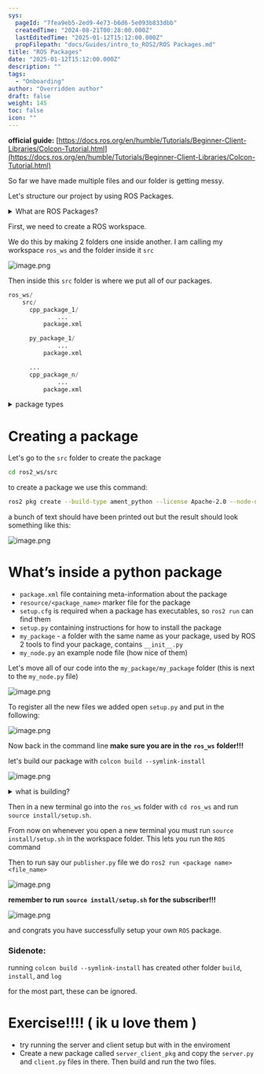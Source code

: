 ```yaml
---
sys:
  pageId: "7fea9eb5-2ed9-4e73-b6d6-5e093b833dbb"
  createdTime: "2024-08-21T00:28:00.000Z"
  lastEditedTime: "2025-01-12T15:12:00.000Z"
  propFilepath: "docs/Guides/intro_to_ROS2/ROS Packages.md"
title: "ROS Packages"
date: "2025-01-12T15:12:00.000Z"
description: ""
tags:
  - "Onboarding"
author: "Overridden author"
draft: false
weight: 145
toc: false
icon: ""
---
```


**official guide:** [https://docs.ros.org/en/humble/Tutorials/Beginner-Client-Libraries/Colcon-Tutorial.html](https://docs.ros.org/en/humble/Tutorials/Beginner-Client-Libraries/Colcon-Tutorial.html)

So far we have made multiple files and our folder is getting messy.

Let's structure our project by using ROS Packages.

<details>

<summary>What are ROS Packages?</summary>

ROS Packages are, as the name implies, packages of code that are highly sharable between ROS developers.

They consist of a folder, `package.xml` file, and source code

```python
      cpp_package_1/
		      ... imagine much code files here ..
          package.xml
```

</details>

First, we need to create a ROS workspace.

We do this by making 2 folders one inside another. I am calling my workspace `ros_ws` and the folder inside it `src`

![image.png](https://prod-files-secure.s3.us-west-2.amazonaws.com/d518164a-d88e-44d1-a4ee-3adb3bd8bce0/70706947-fd18-4537-a67b-e12946812d31/image.png?X-Amz-Algorithm=AWS4-HMAC-SHA256&X-Amz-Content-Sha256=UNSIGNED-PAYLOAD&X-Amz-Credential=ASIAZI2LB466XLYL6JJJ%2F20250625%2Fus-west-2%2Fs3%2Faws4_request&X-Amz-Date=20250625T170945Z&X-Amz-Expires=3600&X-Amz-Security-Token=IQoJb3JpZ2luX2VjEFAaCXVzLXdlc3QtMiJHMEUCIQCCpaIdlmo8mLQGTFBlQFMeoLBDIkn9afwn%2FuuilpnaGwIgfIYXaJz6X5chn3pgJQz2acNMuA%2F%2FPBTwoZYbgbsUPqMq%2FwMISRAAGgw2Mzc0MjMxODM4MDUiDLcg4JFS3xObscev0CrcA9xkNeajEO50FbCguBC4KQhC9Qe6rrNrDCxPETGct5XFaPpsYrJEnK3Cr6IYXijpg4K6%2FMFva1QHH8%2Fx9z6QxRvJm5a2wjZCzSSibWgDgeQsG%2BFUWLIwJ3DTqjwYQrUxTeeCOGNZvk4wGURp%2FqHHq%2B7yd1eSyiIvy4945JKmn3zBknY%2B8jFbaTXZkMSu%2BQNGe%2F3Sd9AZCW3tiR5FZ2jQh5GxIe2MXiIbLCpr%2F0DQ4S%2FgRb3q3gzcsKwKIdtL9Cf5YGjS6Dtcff%2FrtBfNFlA5BqXbW139x3%2BL9N4LGq9SL8biSqHFbsZHZnb16AcaWjPKHuB122vwIJPmUT0mPVOzZw759caJlVLLlEMYkEcaFwRsmoVI0a0I0pKhQVmxyjwHceSQptXxD%2FkhBz7sznWBF0qo9g88pEYxc%2B5oJ7XmUsHvaQ28xduR7383HF%2BP%2B2xXgK%2FLTRaeAZpVvWim%2FlpbTRlpwNT9ZBEsCX1%2F8R6ak9wTUe4o%2B4jJ9agyF51P%2Bm0qf8xz5Q2UNE4TaYf11FM8fXXAyHBOT1rGHhWmnOsiqMjSCL99Xh%2BpjRdxjRsvU13GWCtUTjWJyR%2BWKstFWgTxMKsjXdyO%2FcEHSR0ZLIraOzx1MXmt8sqavyUFBUdLMIy48MIGOqUBiQnwukZxlvJ%2FXCJSCCzRMxLBlReiZTirZD%2FE31GsKfL9j0y%2BWBcS69yOHssL%2B5yj7oAolXxVuWHTeqBohMoYw0YZfWj4%2FMkaZoldXM4uYJARaIbMHJn7xMpEAkL67ZubDfZgSPMViZdvHBK5kf%2BKv7%2FIm5AXc%2BMJ23r20DS%2Bkb%2BQVV31CR%2F%2BkL6sglV8n%2Fwl3l%2Bq7u%2Fq%2F9J4C0wBjpVA4HZRNRqw&X-Amz-Signature=42c8d3cc0661d867d0e823d1a4bdbab56ca78de8e85d177f284d601ea6b0cadc&X-Amz-SignedHeaders=host&x-amz-checksum-mode=ENABLED&x-id=GetObject)

Then inside this `src` folder is where we put all of our packages.

```python
ros_ws/
    src/
      cpp_package_1/
		      ...
          package.xml

      py_package_1/
		      ...
          package.xml

      ...
      cpp_package_n/
		      ...
          package.xml

```

<details>

<summary>package types</summary>

packages can be either `C++` or python.

the intern file structure is different for each but for this guide we will stick to creating python packages

</details>

# Creating a package

Let's go to the `src` folder to create the package

```bash
cd ros2_ws/src
```

to create a package we use this command:

```bash
ros2 pkg create --build-type ament_python --license Apache-2.0 --node-name my_node my_package
```

a bunch of text should have been printed out but the result should look something like this:

![image.png](https://prod-files-secure.s3.us-west-2.amazonaws.com/d518164a-d88e-44d1-a4ee-3adb3bd8bce0/e6cf1e3f-8512-4a3e-b131-079f800bf3e8/image.png?X-Amz-Algorithm=AWS4-HMAC-SHA256&X-Amz-Content-Sha256=UNSIGNED-PAYLOAD&X-Amz-Credential=ASIAZI2LB466XLYL6JJJ%2F20250625%2Fus-west-2%2Fs3%2Faws4_request&X-Amz-Date=20250625T170945Z&X-Amz-Expires=3600&X-Amz-Security-Token=IQoJb3JpZ2luX2VjEFAaCXVzLXdlc3QtMiJHMEUCIQCCpaIdlmo8mLQGTFBlQFMeoLBDIkn9afwn%2FuuilpnaGwIgfIYXaJz6X5chn3pgJQz2acNMuA%2F%2FPBTwoZYbgbsUPqMq%2FwMISRAAGgw2Mzc0MjMxODM4MDUiDLcg4JFS3xObscev0CrcA9xkNeajEO50FbCguBC4KQhC9Qe6rrNrDCxPETGct5XFaPpsYrJEnK3Cr6IYXijpg4K6%2FMFva1QHH8%2Fx9z6QxRvJm5a2wjZCzSSibWgDgeQsG%2BFUWLIwJ3DTqjwYQrUxTeeCOGNZvk4wGURp%2FqHHq%2B7yd1eSyiIvy4945JKmn3zBknY%2B8jFbaTXZkMSu%2BQNGe%2F3Sd9AZCW3tiR5FZ2jQh5GxIe2MXiIbLCpr%2F0DQ4S%2FgRb3q3gzcsKwKIdtL9Cf5YGjS6Dtcff%2FrtBfNFlA5BqXbW139x3%2BL9N4LGq9SL8biSqHFbsZHZnb16AcaWjPKHuB122vwIJPmUT0mPVOzZw759caJlVLLlEMYkEcaFwRsmoVI0a0I0pKhQVmxyjwHceSQptXxD%2FkhBz7sznWBF0qo9g88pEYxc%2B5oJ7XmUsHvaQ28xduR7383HF%2BP%2B2xXgK%2FLTRaeAZpVvWim%2FlpbTRlpwNT9ZBEsCX1%2F8R6ak9wTUe4o%2B4jJ9agyF51P%2Bm0qf8xz5Q2UNE4TaYf11FM8fXXAyHBOT1rGHhWmnOsiqMjSCL99Xh%2BpjRdxjRsvU13GWCtUTjWJyR%2BWKstFWgTxMKsjXdyO%2FcEHSR0ZLIraOzx1MXmt8sqavyUFBUdLMIy48MIGOqUBiQnwukZxlvJ%2FXCJSCCzRMxLBlReiZTirZD%2FE31GsKfL9j0y%2BWBcS69yOHssL%2B5yj7oAolXxVuWHTeqBohMoYw0YZfWj4%2FMkaZoldXM4uYJARaIbMHJn7xMpEAkL67ZubDfZgSPMViZdvHBK5kf%2BKv7%2FIm5AXc%2BMJ23r20DS%2Bkb%2BQVV31CR%2F%2BkL6sglV8n%2Fwl3l%2Bq7u%2Fq%2F9J4C0wBjpVA4HZRNRqw&X-Amz-Signature=b8239c15cc4245b982435779cbf7d46b166b7fed5c10eafcc0c45d1bc9a337d9&X-Amz-SignedHeaders=host&x-amz-checksum-mode=ENABLED&x-id=GetObject)

# What’s inside a python package

- `package.xml` file containing meta-information about the package
- `resource/<package_name>` marker file for the package
- `setup.cfg` is required when a package has executables, so `ros2 run` can find them
- `setup.py` containing instructions for how to install the package
- `my_package` - a folder with the same name as your package, used by ROS 2 tools to find your package, contains `__init__.py`
- `my_node.py` an example node file (how nice of them)

Let's move all of our code into the `my_package/my_package` folder (this is next to the `my_node.py` file)

![image.png](https://prod-files-secure.s3.us-west-2.amazonaws.com/d518164a-d88e-44d1-a4ee-3adb3bd8bce0/9ce58f11-0da9-4d3e-b86d-506a9685d378/image.png?X-Amz-Algorithm=AWS4-HMAC-SHA256&X-Amz-Content-Sha256=UNSIGNED-PAYLOAD&X-Amz-Credential=ASIAZI2LB466XLYL6JJJ%2F20250625%2Fus-west-2%2Fs3%2Faws4_request&X-Amz-Date=20250625T170945Z&X-Amz-Expires=3600&X-Amz-Security-Token=IQoJb3JpZ2luX2VjEFAaCXVzLXdlc3QtMiJHMEUCIQCCpaIdlmo8mLQGTFBlQFMeoLBDIkn9afwn%2FuuilpnaGwIgfIYXaJz6X5chn3pgJQz2acNMuA%2F%2FPBTwoZYbgbsUPqMq%2FwMISRAAGgw2Mzc0MjMxODM4MDUiDLcg4JFS3xObscev0CrcA9xkNeajEO50FbCguBC4KQhC9Qe6rrNrDCxPETGct5XFaPpsYrJEnK3Cr6IYXijpg4K6%2FMFva1QHH8%2Fx9z6QxRvJm5a2wjZCzSSibWgDgeQsG%2BFUWLIwJ3DTqjwYQrUxTeeCOGNZvk4wGURp%2FqHHq%2B7yd1eSyiIvy4945JKmn3zBknY%2B8jFbaTXZkMSu%2BQNGe%2F3Sd9AZCW3tiR5FZ2jQh5GxIe2MXiIbLCpr%2F0DQ4S%2FgRb3q3gzcsKwKIdtL9Cf5YGjS6Dtcff%2FrtBfNFlA5BqXbW139x3%2BL9N4LGq9SL8biSqHFbsZHZnb16AcaWjPKHuB122vwIJPmUT0mPVOzZw759caJlVLLlEMYkEcaFwRsmoVI0a0I0pKhQVmxyjwHceSQptXxD%2FkhBz7sznWBF0qo9g88pEYxc%2B5oJ7XmUsHvaQ28xduR7383HF%2BP%2B2xXgK%2FLTRaeAZpVvWim%2FlpbTRlpwNT9ZBEsCX1%2F8R6ak9wTUe4o%2B4jJ9agyF51P%2Bm0qf8xz5Q2UNE4TaYf11FM8fXXAyHBOT1rGHhWmnOsiqMjSCL99Xh%2BpjRdxjRsvU13GWCtUTjWJyR%2BWKstFWgTxMKsjXdyO%2FcEHSR0ZLIraOzx1MXmt8sqavyUFBUdLMIy48MIGOqUBiQnwukZxlvJ%2FXCJSCCzRMxLBlReiZTirZD%2FE31GsKfL9j0y%2BWBcS69yOHssL%2B5yj7oAolXxVuWHTeqBohMoYw0YZfWj4%2FMkaZoldXM4uYJARaIbMHJn7xMpEAkL67ZubDfZgSPMViZdvHBK5kf%2BKv7%2FIm5AXc%2BMJ23r20DS%2Bkb%2BQVV31CR%2F%2BkL6sglV8n%2Fwl3l%2Bq7u%2Fq%2F9J4C0wBjpVA4HZRNRqw&X-Amz-Signature=01f1dcff94e3375b750d89312dd500bcad426e7cfdd5d798ad38fe2eac6b2b6f&X-Amz-SignedHeaders=host&x-amz-checksum-mode=ENABLED&x-id=GetObject)

To register all the new files we added open `setup.py` and put in the following:

![image.png](https://prod-files-secure.s3.us-west-2.amazonaws.com/d518164a-d88e-44d1-a4ee-3adb3bd8bce0/1cd7c262-4cae-4496-9d75-c178537d24a2/image.png?X-Amz-Algorithm=AWS4-HMAC-SHA256&X-Amz-Content-Sha256=UNSIGNED-PAYLOAD&X-Amz-Credential=ASIAZI2LB466XLYL6JJJ%2F20250625%2Fus-west-2%2Fs3%2Faws4_request&X-Amz-Date=20250625T170945Z&X-Amz-Expires=3600&X-Amz-Security-Token=IQoJb3JpZ2luX2VjEFAaCXVzLXdlc3QtMiJHMEUCIQCCpaIdlmo8mLQGTFBlQFMeoLBDIkn9afwn%2FuuilpnaGwIgfIYXaJz6X5chn3pgJQz2acNMuA%2F%2FPBTwoZYbgbsUPqMq%2FwMISRAAGgw2Mzc0MjMxODM4MDUiDLcg4JFS3xObscev0CrcA9xkNeajEO50FbCguBC4KQhC9Qe6rrNrDCxPETGct5XFaPpsYrJEnK3Cr6IYXijpg4K6%2FMFva1QHH8%2Fx9z6QxRvJm5a2wjZCzSSibWgDgeQsG%2BFUWLIwJ3DTqjwYQrUxTeeCOGNZvk4wGURp%2FqHHq%2B7yd1eSyiIvy4945JKmn3zBknY%2B8jFbaTXZkMSu%2BQNGe%2F3Sd9AZCW3tiR5FZ2jQh5GxIe2MXiIbLCpr%2F0DQ4S%2FgRb3q3gzcsKwKIdtL9Cf5YGjS6Dtcff%2FrtBfNFlA5BqXbW139x3%2BL9N4LGq9SL8biSqHFbsZHZnb16AcaWjPKHuB122vwIJPmUT0mPVOzZw759caJlVLLlEMYkEcaFwRsmoVI0a0I0pKhQVmxyjwHceSQptXxD%2FkhBz7sznWBF0qo9g88pEYxc%2B5oJ7XmUsHvaQ28xduR7383HF%2BP%2B2xXgK%2FLTRaeAZpVvWim%2FlpbTRlpwNT9ZBEsCX1%2F8R6ak9wTUe4o%2B4jJ9agyF51P%2Bm0qf8xz5Q2UNE4TaYf11FM8fXXAyHBOT1rGHhWmnOsiqMjSCL99Xh%2BpjRdxjRsvU13GWCtUTjWJyR%2BWKstFWgTxMKsjXdyO%2FcEHSR0ZLIraOzx1MXmt8sqavyUFBUdLMIy48MIGOqUBiQnwukZxlvJ%2FXCJSCCzRMxLBlReiZTirZD%2FE31GsKfL9j0y%2BWBcS69yOHssL%2B5yj7oAolXxVuWHTeqBohMoYw0YZfWj4%2FMkaZoldXM4uYJARaIbMHJn7xMpEAkL67ZubDfZgSPMViZdvHBK5kf%2BKv7%2FIm5AXc%2BMJ23r20DS%2Bkb%2BQVV31CR%2F%2BkL6sglV8n%2Fwl3l%2Bq7u%2Fq%2F9J4C0wBjpVA4HZRNRqw&X-Amz-Signature=f23b6cb91141a51e9582aaabf6c3f1b3fdf49edf7bf564e39e2883350e0334f6&X-Amz-SignedHeaders=host&x-amz-checksum-mode=ENABLED&x-id=GetObject)

Now back in the command line **make sure you are in the** **`ros_ws`** **folder!!!**

let's build our package with `colcon build --symlink-install`

![image.png](https://prod-files-secure.s3.us-west-2.amazonaws.com/d518164a-d88e-44d1-a4ee-3adb3bd8bce0/2f2a0d27-b173-48fd-b189-5f5c0ce65619/image.png?X-Amz-Algorithm=AWS4-HMAC-SHA256&X-Amz-Content-Sha256=UNSIGNED-PAYLOAD&X-Amz-Credential=ASIAZI2LB466XLYL6JJJ%2F20250625%2Fus-west-2%2Fs3%2Faws4_request&X-Amz-Date=20250625T170945Z&X-Amz-Expires=3600&X-Amz-Security-Token=IQoJb3JpZ2luX2VjEFAaCXVzLXdlc3QtMiJHMEUCIQCCpaIdlmo8mLQGTFBlQFMeoLBDIkn9afwn%2FuuilpnaGwIgfIYXaJz6X5chn3pgJQz2acNMuA%2F%2FPBTwoZYbgbsUPqMq%2FwMISRAAGgw2Mzc0MjMxODM4MDUiDLcg4JFS3xObscev0CrcA9xkNeajEO50FbCguBC4KQhC9Qe6rrNrDCxPETGct5XFaPpsYrJEnK3Cr6IYXijpg4K6%2FMFva1QHH8%2Fx9z6QxRvJm5a2wjZCzSSibWgDgeQsG%2BFUWLIwJ3DTqjwYQrUxTeeCOGNZvk4wGURp%2FqHHq%2B7yd1eSyiIvy4945JKmn3zBknY%2B8jFbaTXZkMSu%2BQNGe%2F3Sd9AZCW3tiR5FZ2jQh5GxIe2MXiIbLCpr%2F0DQ4S%2FgRb3q3gzcsKwKIdtL9Cf5YGjS6Dtcff%2FrtBfNFlA5BqXbW139x3%2BL9N4LGq9SL8biSqHFbsZHZnb16AcaWjPKHuB122vwIJPmUT0mPVOzZw759caJlVLLlEMYkEcaFwRsmoVI0a0I0pKhQVmxyjwHceSQptXxD%2FkhBz7sznWBF0qo9g88pEYxc%2B5oJ7XmUsHvaQ28xduR7383HF%2BP%2B2xXgK%2FLTRaeAZpVvWim%2FlpbTRlpwNT9ZBEsCX1%2F8R6ak9wTUe4o%2B4jJ9agyF51P%2Bm0qf8xz5Q2UNE4TaYf11FM8fXXAyHBOT1rGHhWmnOsiqMjSCL99Xh%2BpjRdxjRsvU13GWCtUTjWJyR%2BWKstFWgTxMKsjXdyO%2FcEHSR0ZLIraOzx1MXmt8sqavyUFBUdLMIy48MIGOqUBiQnwukZxlvJ%2FXCJSCCzRMxLBlReiZTirZD%2FE31GsKfL9j0y%2BWBcS69yOHssL%2B5yj7oAolXxVuWHTeqBohMoYw0YZfWj4%2FMkaZoldXM4uYJARaIbMHJn7xMpEAkL67ZubDfZgSPMViZdvHBK5kf%2BKv7%2FIm5AXc%2BMJ23r20DS%2Bkb%2BQVV31CR%2F%2BkL6sglV8n%2Fwl3l%2Bq7u%2Fq%2F9J4C0wBjpVA4HZRNRqw&X-Amz-Signature=1d3dafbe434274049f66232cbc05cac00c1a00305cbe10ce68d32e7ec83e4131&X-Amz-SignedHeaders=host&x-amz-checksum-mode=ENABLED&x-id=GetObject)

<details>

<summary>what is building?</summary>

if you are a CS major at Rose-Hulman you will learn the answer to this in CSSE132

but TLDR; is it combines all the code files into one program that can be run easily 

</details>

Then in a new terminal go into the `ros_ws` folder with `cd ros_ws` and run `source install/setup.sh`. 

From now on whenever you open a new terminal you must run `source install/setup.sh` in the workspace folder. This lets you run the `ROS` command

Then to run say our `publisher.py` file we do `ros2 run <package name> <file_name>`

![image.png](https://prod-files-secure.s3.us-west-2.amazonaws.com/d518164a-d88e-44d1-a4ee-3adb3bd8bce0/4f4b1219-3a44-4632-aa0a-ce3471699f59/image.png?X-Amz-Algorithm=AWS4-HMAC-SHA256&X-Amz-Content-Sha256=UNSIGNED-PAYLOAD&X-Amz-Credential=ASIAZI2LB466XLYL6JJJ%2F20250625%2Fus-west-2%2Fs3%2Faws4_request&X-Amz-Date=20250625T170945Z&X-Amz-Expires=3600&X-Amz-Security-Token=IQoJb3JpZ2luX2VjEFAaCXVzLXdlc3QtMiJHMEUCIQCCpaIdlmo8mLQGTFBlQFMeoLBDIkn9afwn%2FuuilpnaGwIgfIYXaJz6X5chn3pgJQz2acNMuA%2F%2FPBTwoZYbgbsUPqMq%2FwMISRAAGgw2Mzc0MjMxODM4MDUiDLcg4JFS3xObscev0CrcA9xkNeajEO50FbCguBC4KQhC9Qe6rrNrDCxPETGct5XFaPpsYrJEnK3Cr6IYXijpg4K6%2FMFva1QHH8%2Fx9z6QxRvJm5a2wjZCzSSibWgDgeQsG%2BFUWLIwJ3DTqjwYQrUxTeeCOGNZvk4wGURp%2FqHHq%2B7yd1eSyiIvy4945JKmn3zBknY%2B8jFbaTXZkMSu%2BQNGe%2F3Sd9AZCW3tiR5FZ2jQh5GxIe2MXiIbLCpr%2F0DQ4S%2FgRb3q3gzcsKwKIdtL9Cf5YGjS6Dtcff%2FrtBfNFlA5BqXbW139x3%2BL9N4LGq9SL8biSqHFbsZHZnb16AcaWjPKHuB122vwIJPmUT0mPVOzZw759caJlVLLlEMYkEcaFwRsmoVI0a0I0pKhQVmxyjwHceSQptXxD%2FkhBz7sznWBF0qo9g88pEYxc%2B5oJ7XmUsHvaQ28xduR7383HF%2BP%2B2xXgK%2FLTRaeAZpVvWim%2FlpbTRlpwNT9ZBEsCX1%2F8R6ak9wTUe4o%2B4jJ9agyF51P%2Bm0qf8xz5Q2UNE4TaYf11FM8fXXAyHBOT1rGHhWmnOsiqMjSCL99Xh%2BpjRdxjRsvU13GWCtUTjWJyR%2BWKstFWgTxMKsjXdyO%2FcEHSR0ZLIraOzx1MXmt8sqavyUFBUdLMIy48MIGOqUBiQnwukZxlvJ%2FXCJSCCzRMxLBlReiZTirZD%2FE31GsKfL9j0y%2BWBcS69yOHssL%2B5yj7oAolXxVuWHTeqBohMoYw0YZfWj4%2FMkaZoldXM4uYJARaIbMHJn7xMpEAkL67ZubDfZgSPMViZdvHBK5kf%2BKv7%2FIm5AXc%2BMJ23r20DS%2Bkb%2BQVV31CR%2F%2BkL6sglV8n%2Fwl3l%2Bq7u%2Fq%2F9J4C0wBjpVA4HZRNRqw&X-Amz-Signature=55008a662f3dac74e07118063ddb3eec3df752852f080c0e92b0c4e01543e3d5&X-Amz-SignedHeaders=host&x-amz-checksum-mode=ENABLED&x-id=GetObject)

**remember to run** **`source install/setup.sh`** **for the subscriber!!!**

![image.png](https://prod-files-secure.s3.us-west-2.amazonaws.com/d518164a-d88e-44d1-a4ee-3adb3bd8bce0/02121119-dad4-49ec-8356-c956108b4243/image.png?X-Amz-Algorithm=AWS4-HMAC-SHA256&X-Amz-Content-Sha256=UNSIGNED-PAYLOAD&X-Amz-Credential=ASIAZI2LB466XLYL6JJJ%2F20250625%2Fus-west-2%2Fs3%2Faws4_request&X-Amz-Date=20250625T170945Z&X-Amz-Expires=3600&X-Amz-Security-Token=IQoJb3JpZ2luX2VjEFAaCXVzLXdlc3QtMiJHMEUCIQCCpaIdlmo8mLQGTFBlQFMeoLBDIkn9afwn%2FuuilpnaGwIgfIYXaJz6X5chn3pgJQz2acNMuA%2F%2FPBTwoZYbgbsUPqMq%2FwMISRAAGgw2Mzc0MjMxODM4MDUiDLcg4JFS3xObscev0CrcA9xkNeajEO50FbCguBC4KQhC9Qe6rrNrDCxPETGct5XFaPpsYrJEnK3Cr6IYXijpg4K6%2FMFva1QHH8%2Fx9z6QxRvJm5a2wjZCzSSibWgDgeQsG%2BFUWLIwJ3DTqjwYQrUxTeeCOGNZvk4wGURp%2FqHHq%2B7yd1eSyiIvy4945JKmn3zBknY%2B8jFbaTXZkMSu%2BQNGe%2F3Sd9AZCW3tiR5FZ2jQh5GxIe2MXiIbLCpr%2F0DQ4S%2FgRb3q3gzcsKwKIdtL9Cf5YGjS6Dtcff%2FrtBfNFlA5BqXbW139x3%2BL9N4LGq9SL8biSqHFbsZHZnb16AcaWjPKHuB122vwIJPmUT0mPVOzZw759caJlVLLlEMYkEcaFwRsmoVI0a0I0pKhQVmxyjwHceSQptXxD%2FkhBz7sznWBF0qo9g88pEYxc%2B5oJ7XmUsHvaQ28xduR7383HF%2BP%2B2xXgK%2FLTRaeAZpVvWim%2FlpbTRlpwNT9ZBEsCX1%2F8R6ak9wTUe4o%2B4jJ9agyF51P%2Bm0qf8xz5Q2UNE4TaYf11FM8fXXAyHBOT1rGHhWmnOsiqMjSCL99Xh%2BpjRdxjRsvU13GWCtUTjWJyR%2BWKstFWgTxMKsjXdyO%2FcEHSR0ZLIraOzx1MXmt8sqavyUFBUdLMIy48MIGOqUBiQnwukZxlvJ%2FXCJSCCzRMxLBlReiZTirZD%2FE31GsKfL9j0y%2BWBcS69yOHssL%2B5yj7oAolXxVuWHTeqBohMoYw0YZfWj4%2FMkaZoldXM4uYJARaIbMHJn7xMpEAkL67ZubDfZgSPMViZdvHBK5kf%2BKv7%2FIm5AXc%2BMJ23r20DS%2Bkb%2BQVV31CR%2F%2BkL6sglV8n%2Fwl3l%2Bq7u%2Fq%2F9J4C0wBjpVA4HZRNRqw&X-Amz-Signature=9b52d7ad7b5e96cc80620a4dcd4aa1df9a130b7fc1221a1b3af1bb6e3d62d584&X-Amz-SignedHeaders=host&x-amz-checksum-mode=ENABLED&x-id=GetObject)

and congrats you have successfully setup your own `ROS` package.

### Sidenote:

running `colcon build --symlink-install` has created other folder `build`, `install`, and `log`

for the most part, these can be ignored.

# Exercise!!!! ( ik u love them )

- try running the server and client setup but with in the enviroment
- Create a new package called `server_client_pkg` and copy the `server.py` and `client.py` files in there. Then build and run the two files.
